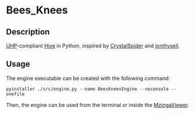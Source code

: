 # Bees_Knees

## Description
[UHP](https://github.com/jonthysell/Mzinga/wiki/UniversalHiveProtocol)-compliant [Hive](https://en.wikipedia.org/wiki/Hive_(game)) in Python, inspired by [CrystalSpider](https://github.com/Crystal-Spider/hivemind) and [jonthysell](https://github.com/jonthysell/Mzinga/tree/main).

## Usage
The engine executable can be created with the following command:
```
pyinstaller ./src/engine.py --name BeesKneesEngine --noconsole --onefile
```

Then, the engine can be used from the terminal or inside the [MzingaViewer](https://github.com/jonthysell/Mzinga/releases/tag/v0.15.1).

